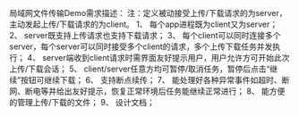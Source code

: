 局域网文件传输Demo需求描述：
注：定义被动接受上传/下载请求的为server，主动发起上传/下载请求的为client。
1、	每个app进程既为client又为server；
2、	server既支持上传请求也支持下载请求；
3、	每个client可以同时连接多个server，每个server可以同时接受多个client的请求，多个上传下载任务并发执行；
4、	server端收到client请求时需界面友好提示用户，用户允许方可开始此次上传/下载会话；
5、	client/server任意方均可暂停/取消任务，暂停后点击“继续”按钮可继续下载；
6、	支持断点续传；
7、	能处理好各种异常事件如超时、断网、断电等并给出友好提示，恢复正常环境后任务能继续正常进行；
8、	能方便的管理上传/下载的文件；
9、	设计文档；
